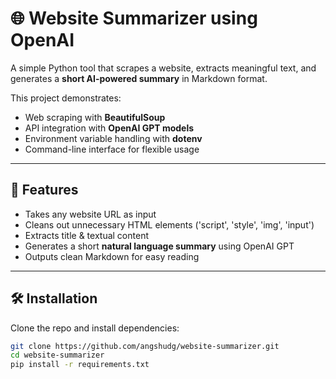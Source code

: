 # 🌐 Website Summarizer using OpenAI

A simple Python tool that scrapes a website, extracts meaningful text, and generates a **short AI-powered summary** in Markdown format.  

This project demonstrates:
- Web scraping with **BeautifulSoup**
- API integration with **OpenAI GPT models**
- Environment variable handling with **dotenv**
- Command-line interface for flexible usage

---

## 🚀 Features
- Takes any website URL as input
- Cleans out unnecessary HTML elements ('script', 'style', 'img', 'input')
- Extracts title & textual content
- Generates a short **natural language summary** using OpenAI GPT
- Outputs clean Markdown for easy reading

---

## 🛠️ Installation

Clone the repo and install dependencies:

```bash
git clone https://github.com/angshudg/website-summarizer.git
cd website-summarizer
pip install -r requirements.txt
